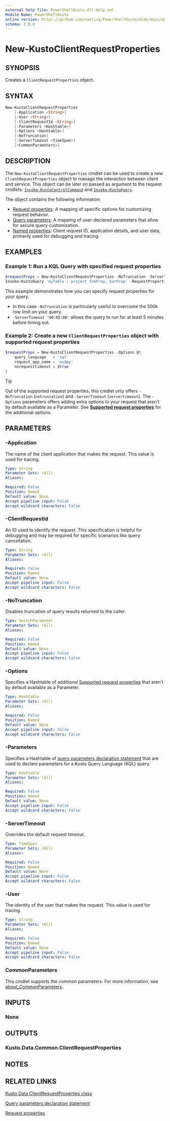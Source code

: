 ```yaml
---
external help file: PowerShellKusto.dll-Help.xml
Module Name: PowerShellKusto
online version: https://github.com/santisq/PowerShellKusto/blob/main/docs/en-US/New-KustoClientRequestProperties.md
schema: 2.0.0
---
```


# New-KustoClientRequestProperties

## SYNOPSIS

Creates a `ClientRequestProperties` object.

## SYNTAX

```powershell
New-KustoClientRequestProperties
    [-Application <String>]
    [-User <String>]
    [-ClientRequestId <String>]
    [-Parameters <Hashtable>]
    [-Options <Hashtable>]
    [-NoTruncation]
    [-ServerTimeout <TimeSpan>]
    [<CommonParameters>]
```

## DESCRIPTION

The `New-KustoClientRequestProperties` cmdlet can be used to create a new `ClientRequestProperties` object
to manage the interaction between client and service. This object can be later on passed as argument to the request cmdlets: [`Invoke-KustoControlCommand`](Invoke-KustoControlCommand.md) and [`Invoke-KustoQuery`](Invoke-KustoQuery.md).

The object contains the following information:

- [Request properties](https://learn.microsoft.com/en-us/kusto/api/netfx/client-request-properties?view=microsoft-fabric#request-properties): A mapping of specific options for customizing request behavior.
- [Query parameters](https://learn.microsoft.com/en-us/kusto/api/netfx/client-request-properties?view=microsoft-fabric#query-parameters): A mapping of user-declared parameters that allow for secure query customization.
- [Named properties](https://learn.microsoft.com/en-us/kusto/api/netfx/client-request-properties?view=microsoft-fabric#named-properties): Client request ID, application details, and user data, primarily used for debugging and tracing.

## EXAMPLES

### Example 1: Run a KQL Query with specified request properties

```powershell
$requestProps = New-KustoClientRequestProperties -NoTruncation -ServerTimeout '00:05:00'
Invoke-KustoQuery 'myTable | project fooProp, barProp' -RequestProperties $requestProps
```

This example demonstrates how you can specify request properties for your query.

- In this case `-NoTruncation` is particularly useful to overcome the 500k row limit on your query.
- `-ServerTimeout '00:05:00'` allows the query to run for at least 5 minutes before timing out.

### Example 2: Create a new `ClientRequestProperties` object with supported request properties

```powershell
$requestProps = New-KustoClientRequestProperties -Options @{
    query_language   = 'sql'
    request_app_name = 'myApp'
    norequesttimeout = $true
}
```

> [!TIP]
>
> Out of the supported request properties, this cmdlet only offers `-NoTruncation` (`notruncation`) and `-ServerTimeout` (`servertimeout`).
> The `-Options` parameters offers adding extra options to your request that aren't by default available as a Parameter.
> See [__Supported request properties__](https://learn.microsoft.com/en-us/kusto/api/rest/request-properties?view=microsoft-fabric#supported-request-properties) for the additional options.

## PARAMETERS

### -Application

The name of the client application that makes the request. This value is used for tracing.

```yaml
Type: String
Parameter Sets: (All)
Aliases:

Required: False
Position: Named
Default value: None
Accept pipeline input: False
Accept wildcard characters: False
```

### -ClientRequestId

An ID used to identify the request. This specification is helpful for debugging and may be required for specific scenarios like query cancellation.

```yaml
Type: String
Parameter Sets: (All)
Aliases:

Required: False
Position: Named
Default value: None
Accept pipeline input: False
Accept wildcard characters: False
```

### -NoTruncation

Disables truncation of query results returned to the caller.

```yaml
Type: SwitchParameter
Parameter Sets: (All)
Aliases:

Required: False
Position: Named
Default value: None
Accept pipeline input: False
Accept wildcard characters: False
```

### -Options

Specifies a Hashtable of additional [Supported request properties](https://learn.microsoft.com/en-us/kusto/api/rest/request-properties?view=microsoft-fabric#supported-request-properties) that aren't by default available as a Parameter.

```yaml
Type: Hashtable
Parameter Sets: (All)
Aliases:

Required: False
Position: Named
Default value: None
Accept pipeline input: False
Accept wildcard characters: False
```

### -Parameters

Specifies a Hashtable of [query parameters declaration statement](https://learn.microsoft.com/en-us/kusto/query/query-parameters-statement?view=microsoft-fabric) that are used to declare parameters for a Kusto Query Language (KQL) query.

```yaml
Type: Hashtable
Parameter Sets: (All)
Aliases:

Required: False
Position: Named
Default value: None
Accept pipeline input: False
Accept wildcard characters: False
```

### -ServerTimeout

Overrides the default request timeout.

```yaml
Type: TimeSpan
Parameter Sets: (All)
Aliases:

Required: False
Position: Named
Default value: None
Accept pipeline input: False
Accept wildcard characters: False
```

### -User

The identity of the user that makes the request. This value is used for tracing.

```yaml
Type: String
Parameter Sets: (All)
Aliases:

Required: False
Position: Named
Default value: None
Accept pipeline input: False
Accept wildcard characters: False
```

### CommonParameters

This cmdlet supports the common parameters.
For more information, see [about_CommonParameters](http://go.microsoft.com/fwlink/?LinkID=113216).

## INPUTS

### None

## OUTPUTS

### Kusto.Data.Common.ClientRequestProperties

## NOTES

## RELATED LINKS

[Kusto Data ClientRequestProperties class](https://learn.microsoft.com/en-us/kusto/api/netfx/client-request-properties?view=microsoft-fabric)

[Query parameters declaration statement](https://learn.microsoft.com/en-us/kusto/query/query-parameters-statement?view=microsoft-fabric)

[Request properties](https://learn.microsoft.com/en-us/kusto/api/rest/request-properties?view=microsoft-fabric)
